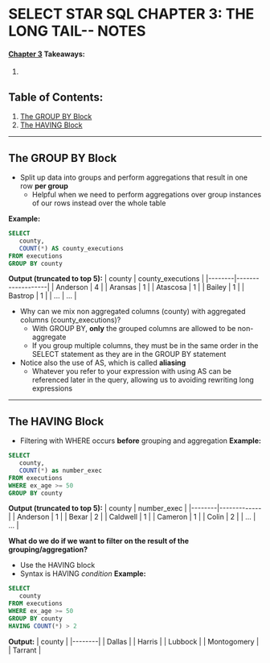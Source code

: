 # SELECT STAR SQL CHAPTER 3: THE LONG TAIL-- NOTES
#### [Chapter 3](https://selectstarsql.com/longtail.html) Takeaways:
   1. 

## Table of Contents:
1. [The GROUP BY Block](#the-group-by-block)
2. [The HAVING Block](#the-having-block)
---

## The GROUP BY Block
- Split up data into groups and perform aggregations that result in one row **per group**
  - Helpful when we need to perform aggregations over group instances of our       rows instead over the whole table

**Example:**
```sql
SELECT
   county,
   COUNT(*) AS county_executions
FROM executions
GROUP BY county
```

**Output (truncated to top 5):**
| county | county_executions |
|--------|-------------------|
| Anderson | 4 |
| Aransas | 1 |
| Atascosa | 1 |
| Bailey | 1 |
| Bastrop | 1 |
| ... | ... |

- Why can we mix non aggregated columns (county) with aggregated columns (county_executions)?
  - With GROUP BY, **only** the grouped columns are allowed to be non-aggregate
  - If you group multiple columns, they must be in the same order in the SELECT    statement as they are in the GROUP BY statement
- Notice also the use of AS, which is called **aliasing**
  - Whatever you refer to your expression with using AS can be referenced later    in the query, allowing us to avoiding rewriting long expressions
---

## The HAVING Block
- Filtering with WHERE occurs **before** grouping and aggregation
**Example:**
```sql
SELECT
   county,
   COUNT(*) as number_exec
FROM executions
WHERE ex_age >= 50
GROUP BY county
```

**Output (truncated to top 5):**
| county | number_exec |
|--------|-------------|
| Anderson | 1 |
| Bexar | 2 |
| Caldwell | 1 |
| Cameron | 1 | 
| Colin | 2 |
| ... | ... |

**What do we do if we want to filter on the result of the grouping/aggregation?**
- Use the HAVING block
- Syntax is HAVING *condition*
**Example:**
``` sql
SELECT
   county
FROM executions
WHERE ex_age >= 50
GROUP BY county
HAVING COUNT(*) > 2
```

**Output:**
| county |
|--------|
| Dallas |
| Harris | 
| Lubbock |
| Montogomery |
| Tarrant |

